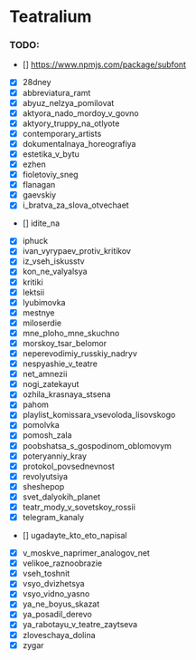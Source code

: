 # Teatralium

### TODO:

- [] https://www.npmjs.com/package/subfont


- [x] 28dney
- [x] abbreviatura_ramt
- [x] abyuz_nelzya_pomilovat
- [x] aktyora_nado_mordoy_v_govno
- [x] aktyory_truppy_na_otlyote
- [x] contemporary_artists
- [x] dokumentalnaya_horeografiya
- [x] estetika_v_bytu
- [x] ezhen
- [x] fioletoviy_sneg
- [x] flanagan
- [x] gaevskiy
- [x] i_bratva_za_slova_otvechaet
- [] idite_na
- [x] iphuck
- [x] ivan_vyrypaev_protiv_kritikov
- [x] iz_vseh_iskusstv
- [x] kon_ne_valyalsya
- [x] kritiki
- [x] lektsii
- [x] lyubimovka
- [x] mestnye
- [x] miloserdie
- [x] mne_ploho_mne_skuchno
- [x] morskoy_tsar_belomor
- [x] neperevodimiy_russkiy_nadryv
- [x] nespyashie_v_teatre
- [x] net_amnezii
- [x] nogi_zatekayut
- [x] ozhila_krasnaya_stsena
- [x] pahom
- [x] playlist_komissara_vsevoloda_lisovskogo
- [x] pomolvka
- [x] pomosh_zala
- [x] poobshatsa_s_gospodinom_oblomovym
- [x] poteryanniy_kray
- [x] protokol_povsednevnost
- [x] revolyutsiya
- [x] sheshepop
- [x] svet_dalyokih_planet
- [x] teatr_mody_v_sovetskoy_rossii
- [x] telegram_kanaly
- [] ugadayte_kto_eto_napisal
- [x] v_moskve_naprimer_analogov_net
- [x] velikoe_raznoobrazie
- [x] vseh_toshnit
- [x] vsyo_dvizhetsya
- [x] vsyo_vidno_yasno
- [x] ya_ne_boyus_skazat
- [x] ya_posadil_derevo
- [x] ya_rabotayu_v_teatre_zaytseva
- [x] zloveschaya_dolina
- [x] zygar